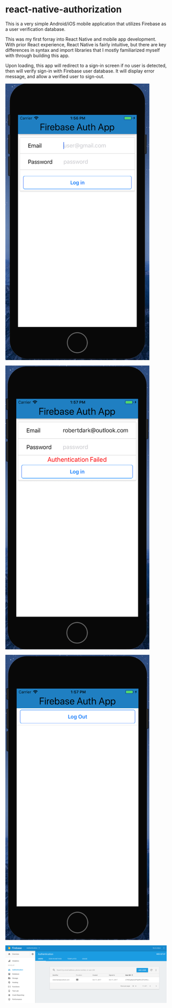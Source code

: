 # react-native-authorization

This is a very simple Android/iOS mobile application that utilizes Firebase as a user verification database. 

This was my first forray into React Native and mobile app development. With prior React experience, React Native 
is fairly intuitive, but there are key differences in syntax and import libraries that I mostly familiarized myself with
through building this app. 

Upon loading, this app will redirect to a sign-in screen if no user is detected, then will verify sign-in with Firebase
user database. It will display error message, and allow a verified user to sign-out.

![login](screenshots/login.png "Description goes here")

![error](screenshots/error.png "Description goes here")

![sign-out](screenshots/logout.png "Description goes here")

![firebase](screenshots/firebase.png)
